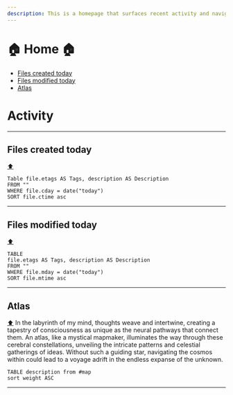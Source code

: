 ```yaml
---
description: This is a homepage that surfaces recent activity and navigation maps.
---
```

# 🏠 Home 🏠
- [Files created today](Home.md#Files%20created%20today)
- [Files modified today](Home.md#Files%20modified%20today)
- [Atlas](Home.md#Atlas)

# Activity
***
## Files created today
[⬆️](Home.md#🏠%20Home%20🏠)
```dataview
Table file.etags AS Tags, description AS Description
FROM ""
WHERE file.cday = date("today")
SORT file.ctime asc
```
***
## Files modified today
[⬆️](Home.md#🏠%20Home%20🏠)
```dataview
TABLE 
file.etags AS Tags, description AS Description 
FROM "" 
WHERE file.mday = date("today") 
SORT file.mtime asc
```
***
## Atlas 
[⬆️](Home.md#🏠%20Home%20🏠)
In the labyrinth of my mind, thoughts weave and intertwine, creating a tapestry of consciousness as unique as the neural pathways that connect them. An atlas, like a mystical mapmaker, illuminates the way through these cerebral constellations, unveiling the intricate patterns and celestial gatherings of ideas. Without such a guiding star, navigating the cosmos within could lead to a voyage adrift in the endless expanse of the unknown.

```dataview 
TABLE description from #map 
sort weight ASC
```
***